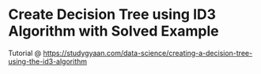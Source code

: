 # Create Decision Tree using ID3 Algorithm with Solved Example

Tutorial @ https://studygyaan.com/data-science/creating-a-decision-tree-using-the-id3-algorithm
